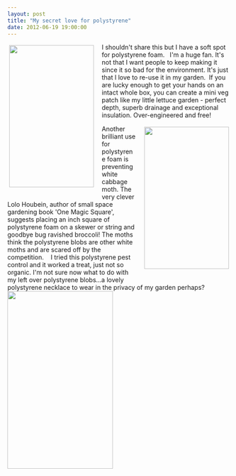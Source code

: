 ```yaml
---
layout: post
title: "My secret love for polystyrene"
date: 2012-06-19 19:00:00
---
```


<a href="http://2.bp.blogspot.com/-yDhtni5Khrk/T97WTAweaJI/AAAAAAAAAUM/9XpoR5KtETw/s1600/IMAG0069.jpg" imageanchor="1" style="clear: left; float: left; margin-bottom: 1em; margin-right: 1em;"><img src="http://2.bp.blogspot.com/-yDhtni5Khrk/T97WTAweaJI/AAAAAAAAAUM/9XpoR5KtETw/s320/IMAG0069.jpg" style="border-width: 0px; border-style: solid; width: 191px; height: 320px; margin: 4px; float: left;" /></a> I shouldn't share this but I have a soft spot for polystyrene foam.   I'm a huge fan. It's not that I want people to keep making it since it so bad for the environment. It's just that I love to re-use it in my garden.  If you are lucky enough to get your hands on an intact whole box, you can create a mini veg patch like my little lettuce garden - perfect depth, superb drainage and exceptional insulation. Over-engineered and free!

<a href="http://1.bp.blogspot.com/-WhptnBxoAxA/T98d-mXIwAI/AAAAAAAAAVA/wj5jMJF1bu4/s1600/IMAG0070.jpg" imageanchor="1" style="clear: right; float: right; margin-bottom: 1em; margin-left: 1em;"><img src="http://1.bp.blogspot.com/-WhptnBxoAxA/T98d-mXIwAI/AAAAAAAAAVA/wj5jMJF1bu4/s320/IMAG0070.jpg" style="border-width: 0px; border-style: solid; width: 191px; height: 320px; float: right; margin: 4px;" /></a> Another brilliant use for polystyrene foam is preventing white cabbage moth. The very clever Lolo Houbein, author of small space gardening book 'One Magic Square', suggests placing an inch square of polystyrene foam on a skewer or string and goodbye bug ravished broccoli! The moths think the polystyrene blobs are other white moths and are scared off by the competition.    I tried this polystyrene pest control and it worked a treat, just not so organic. I'm not sure now what to do with my left over polystyrene blobs...a lovely polystyrene necklace to wear in the privacy of my garden perhaps? <a href="http://4.bp.blogspot.com/-OhYQEP7i-K0/T98fBV5NlqI/AAAAAAAAAVI/IjgGDvEYgzs/s1600/IMAG0074.jpg" imageanchor="1" style="clear: left; float: left; margin-bottom: 1em; margin-right: 1em;"><img border="0" height="400" src="http://4.bp.blogspot.com/-OhYQEP7i-K0/T98fBV5NlqI/AAAAAAAAAVI/IjgGDvEYgzs/s400/IMAG0074.jpg" width="238" /></a>